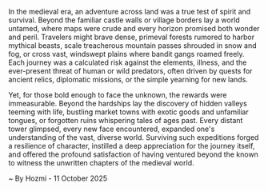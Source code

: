 
In the medieval era, an adventure across land was a true test of spirit and survival. Beyond the familiar castle walls or village borders lay a world untamed, where maps were crude and every horizon promised both wonder and peril. Travelers might brave dense, primeval forests rumored to harbor mythical beasts, scale treacherous mountain passes shrouded in snow and fog, or cross vast, windswept plains where bandit gangs roamed freely. Each journey was a calculated risk against the elements, illness, and the ever-present threat of human or wild predators, often driven by quests for ancient relics, diplomatic missions, or the simple yearning for new lands.

Yet, for those bold enough to face the unknown, the rewards were immeasurable. Beyond the hardships lay the discovery of hidden valleys teeming with life, bustling market towns with exotic goods and unfamiliar tongues, or forgotten ruins whispering tales of ages past. Every distant tower glimpsed, every new face encountered, expanded one's understanding of the vast, diverse world. Surviving such expeditions forged a resilience of character, instilled a deep appreciation for the journey itself, and offered the profound satisfaction of having ventured beyond the known to witness the unwritten chapters of the medieval world.

~ By Hozmi - 11 October 2025

